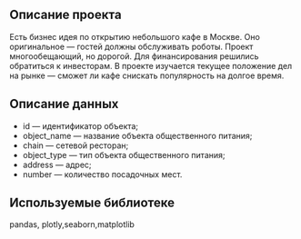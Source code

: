## Описание проекта

Есть бизнес идея по открытию небольшого кафе в Москве. Оно оригинальное — гостей должны обслуживать роботы. Проект многообещающий, но дорогой. Для финансирования решились обратиться к инвесторам. В проекте изучается текущее положение дел на рынке — сможет ли кафе снискать популярность на долгое время.

## Описание данных

- id — идентификатор объекта;
- object_name — название объекта общественного питания;
- chain — сетевой ресторан;
- object_type — тип объекта общественного питания;
- address — адрес;
- number — количество посадочных мест.

## Используемые библиотеке
pandas, plotly,seaborn,matplotlib
